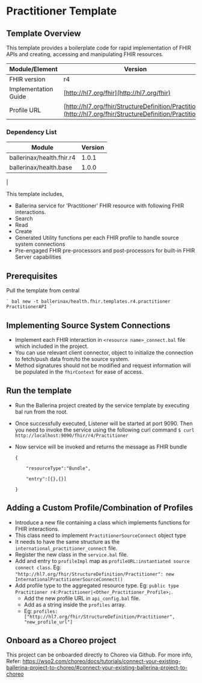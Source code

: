

# Practitioner Template

## Template Overview

This template provides a boilerplate code for rapid implementation of FHIR APIs and creating, accessing and manipulating FHIR resources.


| Module/Element       | Version |
|---| --- |
| FHIR version         | r4 |
| Implementation Guide | [http://hl7.org/fhir](http://hl7.org/fhir) |
| Profile URL          |[http://hl7.org/fhir/StructureDefinition/Practitioner](http://hl7.org/fhir/StructureDefinition/Practitioner)|

### Dependency List

| Module                            | Version |
|-----------------------------------|---------|
| ballerinax/health.fhir.r4         | 1.0.1   |
| ballerinax/health.base            | 1.0.0   |
|

This template includes,

- Ballerina service for 'Practitioner' FHIR resource with following FHIR interactions.
- Search
- Read
- Create
- Generated Utility functions per each FHIR profile to handle source system connections
- Pre-engaged FHIR pre-processors and post-processors for built-in FHIR Server capabilities


## Prerequisites

Pull the template from central

    ` bal new -t ballerinax/health.fhir.templates.r4.practitioner PractitionerAPI `

## Implementing Source System Connections

- Implement each FHIR interaction in `<resource name>_connect.bal` file which included in the project.
- You can use relevant client connector, object to initialize the connection to fetch/push data from/to the source system.
- Method signatures should not be modified and request information will be populated in the `fhirContext` for ease of access.

## Run the template
- Run the Ballerina project created by the service template by executing bal run from the root.
- Once successfully executed, Listener will be started at port 9090. Then you need to invoke the service using the following curl command
    ` $ curl http://localhost:9090/fhir/r4/Practitioner `
- Now service will be invoked and returns the message as FHIR bundle

    ```
    {

        "resourceType":"Bundle",

        "entry":[{},{}]

    }
    ```
## Adding a Custom Profile/Combination of Profiles

- Introduce a new file containing a class which implements functions for FHIR interactions.
- This class need to implement `PractitionerSourceConnect` object type
- It needs to have the same structure as the ` international_practitioner_connect ` file.
- Register the new class in the `service.bal` file.
- Add and entry to `profileImpl` map as `profileURL:instantiated source connect class`. Eg: `"http://hl7.org/fhir/StructureDefinition/Practitioner": new InternationalPractitionerSourceConnect()`
- Add profile type to the aggregated resource type. Eg: `public type Practitioner r4:Practitioner|<Other_Practitioner_Profile>;`.
    - Add the new profile URL in `api_config.bal` file.
    - Add as a string inside the `profiles` array.
    - Eg: `profiles: ["http://hl7.org/fhir/StructureDefinition/Practitioner", "new_profile_url"]`

## Onboard as a Choreo project
This project can be onboarded directly to Choreo via Github.
For more info, Refer: https://wso2.com/choreo/docs/tutorials/connect-your-existing-ballerina-project-to-choreo/#connect-your-existing-ballerina-project-to-choreo
